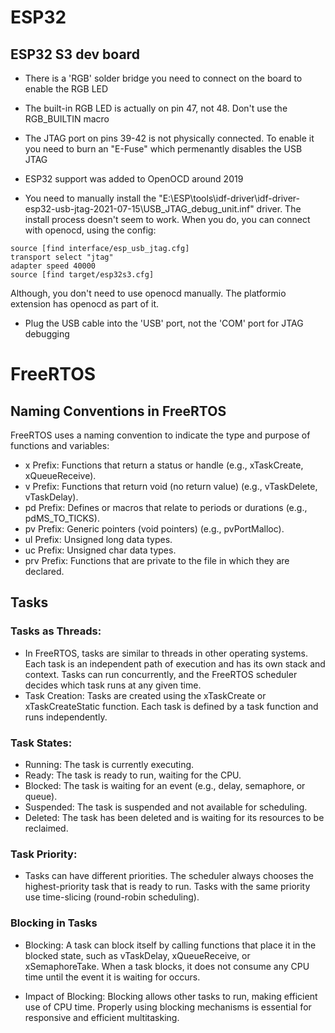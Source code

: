 # ESP32

## ESP32 S3 dev board

- There is a 'RGB' solder bridge you need to connect on the board to enable the RGB LED
- The built-in RGB LED is actually on pin 47, not 48. Don't use the RGB_BUILTIN macro

- The JTAG port on pins 39-42 is not physically connected. To enable it you need to burn an "E-Fuse" which permenantly disables the USB JTAG

- ESP32 support was added to OpenOCD around 2019

- You need to manually install the "E:\ESP\tools\idf-driver\idf-driver-esp32-usb-jtag-2021-07-15\USB_JTAG_debug_unit.inf" driver. The install process doesn't seem to work. When you do, you can connect with openocd, using the config:
```
source [find interface/esp_usb_jtag.cfg]
transport select "jtag"
adapter speed 40000
source [find target/esp32s3.cfg]
```
Although, you don't need to use openocd manually. The platformio extension has openocd as part of it.

- Plug the USB cable into the 'USB' port, not the 'COM' port for JTAG debugging


# FreeRTOS

## Naming Conventions in FreeRTOS

FreeRTOS uses a naming convention to indicate the type and purpose of functions and variables:

- x Prefix: Functions that return a status or handle (e.g., xTaskCreate, xQueueReceive).
- v Prefix: Functions that return void (no return value) (e.g., vTaskDelete, vTaskDelay).
- pd Prefix: Defines or macros that relate to periods or durations (e.g., pdMS_TO_TICKS).
- pv Prefix: Generic pointers (void pointers) (e.g., pvPortMalloc).
- ul Prefix: Unsigned long data types.
- uc Prefix: Unsigned char data types.
- prv Prefix: Functions that are private to the file in which they are declared.

## Tasks

### Tasks as Threads:

- In FreeRTOS, tasks are similar to threads in other operating systems. Each task is an independent path of execution and has its own stack and context. Tasks can run concurrently, and the FreeRTOS scheduler decides which task runs at any given time.
- Task Creation: Tasks are created using the xTaskCreate or xTaskCreateStatic function. Each task is defined by a task function and runs independently.

### Task States:

- Running: The task is currently executing.
- Ready: The task is ready to run, waiting for the CPU.
- Blocked: The task is waiting for an event (e.g., delay, semaphore, or queue).
- Suspended: The task is suspended and not available for scheduling.
- Deleted: The task has been deleted and is waiting for its resources to be reclaimed.

### Task Priority:

- Tasks can have different priorities. The scheduler always chooses the highest-priority task that is ready to run. Tasks with the same priority use time-slicing (round-robin scheduling).

### Blocking in Tasks

- Blocking: A task can block itself by calling functions that place it in the blocked state, such as vTaskDelay, xQueueReceive, or xSemaphoreTake. When a task blocks, it does not consume any CPU time until the event it is waiting for occurs.

- Impact of Blocking: Blocking allows other tasks to run, making efficient use of CPU time. Properly using blocking mechanisms is essential for responsive and efficient multitasking.